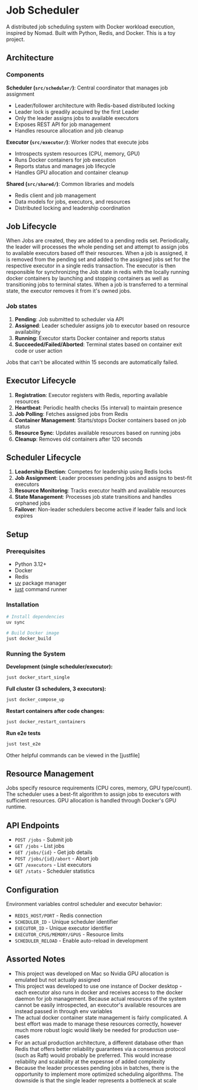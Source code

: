 # Job Scheduler

A distributed job scheduling system with Docker workload execution, inspired by Nomad. Built with Python, Redis, and Docker.
This is a toy project.

## Architecture

### Components

**Scheduler (`src/scheduler/`)**: Central coordinator that manages job assignment
- Leader/follower architecture with Redis-based distributed locking
- Leader lock is greadily acquired by the first Leader
- Only the leader assigns jobs to available executors
- Exposes REST API for job management
- Handles resource allocation and job cleanup

**Executor (`src/executor/`)**: Worker nodes that execute jobs
- Introspects system resources (CPU, memory, GPU)
- Runs Docker containers for job execution
- Reports status and manages job lifecycle
- Handles GPU allocation and container cleanup

**Shared (`src/shared/`)**: Common libraries and models
- Redis client and job management
- Data models for jobs, executors, and resources
- Distributed locking and leadership coordination

## Job Lifecycle

When Jobs are created, they are added to a pending redis set. Periodically, the leader will processes the whole pending set and attempt to assign jobs to available executors based off their resources. When a job is assigned, it is removed from the pending set and added to the assigned jobs set for the respective executor in a single redis transaction. The executor is then responsible for synchronizing the Job state in redis with the locally running docker containers by launching and stopping containers as well as transitioning jobs to terminal states. When a job is transferred to a terminal state, the executor removes it from it's owned jobs.

### Job states

1. **Pending**: Job submitted to scheduler via API
2. **Assigned**: Leader scheduler assigns job to executor based on resource availability
3. **Running**: Executor starts Docker container and reports status
4. **Succeeded/Failed/Aborted**: Terminal states based on container exit code or user action

Jobs that can't be allocated within 15 seconds are automatically failed.

## Executor Lifecycle

1. **Registration**: Executor registers with Redis, reporting available resources
2. **Heartbeat**: Periodic health checks (5s interval) to maintain presence
3. **Job Polling**: Fetches assigned jobs from Redis
4. **Container Management**: Starts/stops Docker containers based on job status
5. **Resource Sync**: Updates available resources based on running jobs
6. **Cleanup**: Removes old containers after 120 seconds

## Scheduler Lifecycle

1. **Leadership Election**: Competes for leadership using Redis locks
2. **Job Assignment**: Leader processes pending jobs and assigns to best-fit executors
3. **Resource Monitoring**: Tracks executor health and available resources
4. **State Management**: Processes job state transitions and handles orphaned jobs
5. **Failover**: Non-leader schedulers become active if leader fails and lock expires

## Setup

### Prerequisites
- Python 3.12+
- Docker
- Redis
- [uv](https://github.com/astral-sh/uv) package manager
- [just](https://github.com/casey/just) command runner

### Installation

```bash
# Install dependencies
uv sync

# Build Docker image
just docker_build
```

### Running the System

**Development (single scheduler/executor):**
```bash
just docker_start_single
```

**Full cluster (3 schedulers, 3 executors):**
```bash
just docker_compose_up
```

**Restart containers after code changes:**
```bash
just docker_restart_containers
```

**Run e2e tests**
```bash
just test_e2e
```

Other helpful commands can be viewed in the [justfile]

## Resource Management

Jobs specify resource requirements (CPU cores, memory, GPU type/count). The scheduler uses a best-fit algorithm to assign jobs to executors with sufficient resources. GPU allocation is handled through Docker's GPU runtime.

## API Endpoints

- `POST /jobs` - Submit job
- `GET /jobs` - List jobs
- `GET /jobs/{id}` - Get job details
- `POST /jobs/{id}/abort` - Abort job
- `GET /executors` - List executors
- `GET /stats` - Scheduler statistics

## Configuration

Environment variables control scheduler and executor behavior:
- `REDIS_HOST/PORT` - Redis connection
- `SCHEDULER_ID` - Unique scheduler identifier
- `EXECUTOR_ID` - Unique executor identifier
- `EXECUTOR_CPUS/MEMORY/GPUS` - Resource limits
- `SCHEDULER_RELOAD` - Enable auto-reload in development

## Assorted Notes

- This project was developed on Mac so Nvidia GPU allocation is emulated but not actually assigned
- This project was developed to use one instance of Docker desktop - each executor also runs in docker and receives access to the docker daemon for job management. Because actual resources of the system cannot be easily introspected, an executor's available resources are instead passed in through env variables
- The actual docker container state management is fairly complicated. A best effort was made to manage these resources correctly, however much more robust logic would likely be needed for production use-cases
- For an actual production architecture, a different database other than Redis that offers better reliability guarantees via a consensus protocol (such as Raft) would probably be preferred. This would increase reliability and scalability at the expesnse of added complexity
- Because the leader processes pending jobs in batches, there is the opportunity to implement more optimized scheduling algorithms. The downside is that the single leader represents a bottleneck at scale

